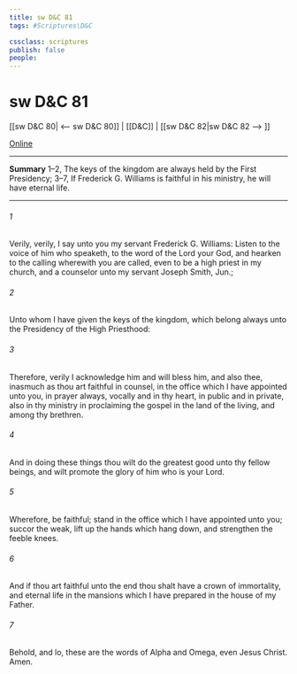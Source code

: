```yaml
---
title: sw D&C 81
tags: #Scriptures\D&C

cssclass: scriptures
publish: false
people:
---
```


# sw D&C 81
[[sw D&C 80| <-- sw D&C 80]] | [[D&C]] | [[sw D&C 82|sw D&C 82 --> ]]

[Online](https://churchofjesuschrist.org/study/scriptures/dc-testament/dc/81?lang=eng)

---
__Summary__
1–2, The keys of the kingdom are always held by the First Presidency; 3–7, If Frederick G. Williams is faithful in his ministry, he will have eternal life.

---
###### 1 
Verily, verily, I say unto you my servant Frederick G. Williams: Listen to the voice of him who speaketh, to the word of the Lord your God, and hearken to the calling wherewith you are called, even to be a high priest in my church, and a counselor unto my servant Joseph Smith, Jun.;

###### 2 
Unto whom I have given the keys of the kingdom, which belong always unto the Presidency of the High Priesthood:

###### 3 
Therefore, verily I acknowledge him and will bless him, and also thee, inasmuch as thou art faithful in counsel, in the office which I have appointed unto you, in prayer always, vocally and in thy heart, in public and in private, also in thy ministry in proclaiming the gospel in the land of the living, and among thy brethren.

###### 4 
And in doing these things thou wilt do the greatest good unto thy fellow beings, and wilt promote the glory of him who is your Lord.

###### 5 
Wherefore, be faithful; stand in the office which I have appointed unto you; succor the weak, lift up the hands which hang down, and strengthen the feeble knees.

###### 6 
And if thou art faithful unto the end thou shalt have a crown of immortality, and eternal life in the mansions which I have prepared in the house of my Father.

###### 7 
Behold, and lo, these are the words of Alpha and Omega, even Jesus Christ. Amen.


